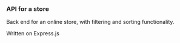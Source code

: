 ### API for a store

Back end for an online store, with filtering and sorting functionality.

Written on Express.js
